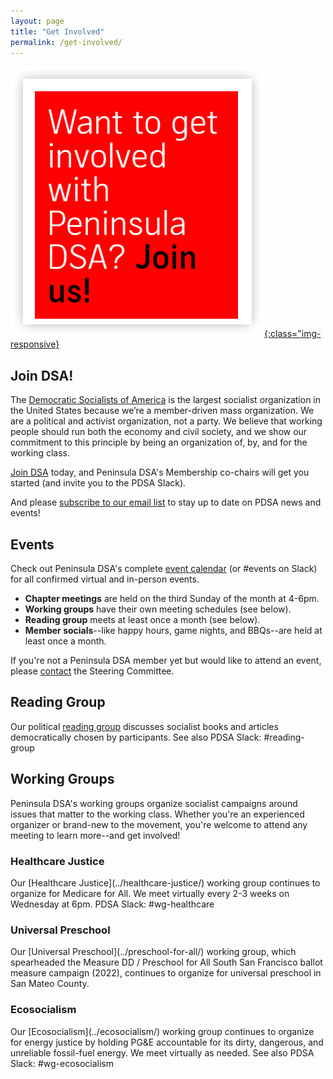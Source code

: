 ```yaml
---
layout: page
title: "Get Involved"
permalink: /get-involved/
---
```


[![Want to get involved with Peninsula DSA? Join us!](/assets/images/getinvolved.png){:class="img-responsive}](https://act.dsausa.org/donate/dsa_recommit_2022/)

<h2>Join DSA!</h2>

The [Democratic Socialists of America](https://www.dsausa.org/) is the largest socialist organization in the United States because we’re a member-driven mass organization. We are a political and activist organization, not a party. We believe that working people should run both the economy and civil society, and we show our commitment to this principle by being an organization of, by, and for the working class.

[Join DSA](https://www.dsausa.org/join) today, and Peninsula DSA's Membership co-chairs will get you started (and invite you to the PDSA Slack). 

And please [subscribe to our email list](http://eepurl.com/cNwNHH) to stay up to date on PDSA news and events!

<h2>Events</h2>

Check out Peninsula DSA's complete [event calendar](../calendar) (or #events on Slack) for all confirmed virtual and in-person events.

* **Chapter meetings** are held on the third Sunday of the month at 4-6pm.
* **Working groups** have their own meeting schedules (see below).
* **Reading group** meets at least once a month (see below).
* **Member socials**--like happy hours, game nights, and BBQs--are held at least once a month.

If you're not a Peninsula DSA member yet but would like to attend an event, please [contact](mailto:info@peninsuladsa.org) the Steering Committee.

<h2>Reading Group</h2>

Our political [reading group](../political-reading/) discusses socialist books and articles democratically chosen by participants. See also PDSA Slack: #reading-group

<h2>Working Groups</h2>

Peninsula DSA's working groups organize socialist campaigns around issues that matter to the working class. Whether you're an experienced organizer or brand-new to the movement, you're welcome to attend any meeting to learn more--and get involved!

<h3>Healthcare Justice</h3>
Our [Healthcare Justice](../healthcare-justice/) working group continues to organize for Medicare for All. We meet virtually every 2-3 weeks on Wednesday at 6pm. PDSA Slack: #wg-healthcare

<h3>Universal Preschool</h3>
Our [Universal Preschool](../preschool-for-all/) working group, which spearheaded the Measure DD / Preschool for All South San Francisco ballot measure campaign (2022), continues to organize for universal preschool in San Mateo County. 

<h3>Ecosocialism</h3>
Our [Ecosocialism](../ecosocialism/) working group continues to organize for energy justice by holding PG&E accountable for its dirty, dangerous, and unreliable fossil-fuel energy. We meet virtually as needed. See also PDSA Slack: #wg-ecosocialism
